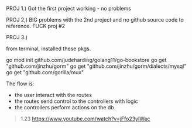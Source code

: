 PROJ 1.) Got the first project working - no problems

PROJ 2,) BIG problems with the 2nd project and no github source code to reference. FUCK proj #2

PROJ 3.)

from terminal, installed these pkgs.

go mod init github.com/judeharding/golang11/go-bookstore
go get "github.com/jinzhu/gorm"
go get "github.com/jinzhu/gorm/dialects/mysql"
go get "github.com/gorilla/mux"

The flow is:

- the user interact with the routes
- the routes send control to the controllers with logic
- the controllers perform actions on the db

> 1.23 https://www.youtube.com/watch?v=jFfo23yIWac
